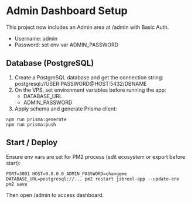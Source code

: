 # Admin Dashboard Setup

This project now includes an Admin area at /admin with Basic Auth.

- Username: admin
- Password: set env var ADMIN_PASSWORD

## Database (PostgreSQL)

1. Create a PostgreSQL database and get the connection string:
   postgresql://USER:PASSWORD@HOST:5432/DBNAME
2. On the VPS, set environment variables before running the app:
   - DATABASE_URL
   - ADMIN_PASSWORD
3. Apply schema and generate Prisma client:

```
npm run prisma:generate
npm run prisma:push
```

## Start / Deploy

Ensure env vars are set for PM2 process (edit ecosystem or export before start):

```
PORT=3001 HOST=0.0.0.0 ADMIN_PASSWORD=changeme DATABASE_URL=postgresql://... pm2 restart jibreel-app --update-env
pm2 save
```

Then open /admin to access dashboard.
